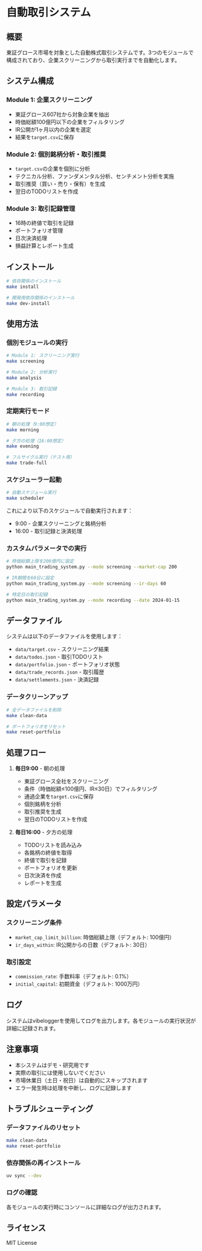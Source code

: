 # 自動取引システム

## 概要

東証グロース市場を対象とした自動株式取引システムです。3つのモジュールで構成されており、企業スクリーニングから取引実行までを自動化します。

## システム構成

### Module 1: 企業スクリーニング
- 東証グロース607社から対象企業を抽出
- 時価総額100億円以下の企業をフィルタリング
- IR公開が1ヶ月以内の企業を選定
- 結果を`target.csv`に保存

### Module 2: 個別銘柄分析・取引推奨
- `target.csv`の企業を個別に分析
- テクニカル分析、ファンダメンタル分析、センチメント分析を実施
- 取引推奨（買い・売り・保有）を生成
- 翌日のTODOリストを作成

### Module 3: 取引記録管理
- 16時の終値で取引を記録
- ポートフォリオ管理
- 日次決済処理
- 損益計算とレポート生成

## インストール

```bash
# 依存関係のインストール
make install

# 開発用依存関係のインストール
make dev-install
```

## 使用方法

### 個別モジュールの実行

```bash
# Module 1: スクリーニング実行
make screening

# Module 2: 分析実行
make analysis

# Module 3: 取引記録
make recording
```

### 定期実行モード

```bash
# 朝の処理（9:00想定）
make morning

# 夕方の処理（16:00想定）
make evening

# フルサイクル実行（テスト用）
make trade-full
```

### スケジューラー起動

```bash
# 自動スケジュール実行
make scheduler
```

これにより以下のスケジュールで自動実行されます：
- 9:00 - 企業スクリーニングと銘柄分析
- 16:00 - 取引記録と決済処理

### カスタムパラメータでの実行

```bash
# 時価総額上限を200億円に設定
python main_trading_system.py --mode screening --market-cap 200

# IR期間を60日に設定
python main_trading_system.py --mode screening --ir-days 60

# 特定日の取引記録
python main_trading_system.py --mode recording --date 2024-01-15
```

## データファイル

システムは以下のデータファイルを使用します：

- `data/target.csv` - スクリーニング結果
- `data/todos.json` - 取引TODOリスト
- `data/portfolio.json` - ポートフォリオ状態
- `data/trade_records.json` - 取引履歴
- `data/settlements.json` - 決済記録

### データクリーンアップ

```bash
# 全データファイルを削除
make clean-data

# ポートフォリオをリセット
make reset-portfolio
```

## 処理フロー

1. **毎日9:00** - 朝の処理
   - 東証グロース全社をスクリーニング
   - 条件（時価総額≤100億円、IR≤30日）でフィルタリング
   - 通過企業を`target.csv`に保存
   - 個別銘柄を分析
   - 取引推奨を生成
   - 翌日のTODOリストを作成

2. **毎日16:00** - 夕方の処理
   - TODOリストを読み込み
   - 各銘柄の終値を取得
   - 終値で取引を記録
   - ポートフォリオを更新
   - 日次決済を作成
   - レポートを生成

## 設定パラメータ

### スクリーニング条件
- `market_cap_limit_billion`: 時価総額上限（デフォルト: 100億円）
- `ir_days_within`: IR公開からの日数（デフォルト: 30日）

### 取引設定
- `commission_rate`: 手数料率（デフォルト: 0.1%）
- `initial_capital`: 初期資金（デフォルト: 1000万円）

## ログ

システムはvibeloggerを使用してログを出力します。各モジュールの実行状況が詳細に記録されます。

## 注意事項

- 本システムはデモ・研究用です
- 実際の取引には使用しないでください
- 市場休業日（土日・祝日）は自動的にスキップされます
- エラー発生時は処理を中断し、ログに記録します

## トラブルシューティング

### データファイルのリセット
```bash
make clean-data
make reset-portfolio
```

### 依存関係の再インストール
```bash
uv sync --dev
```

### ログの確認
各モジュールの実行時にコンソールに詳細なログが出力されます。

## ライセンス

MIT License